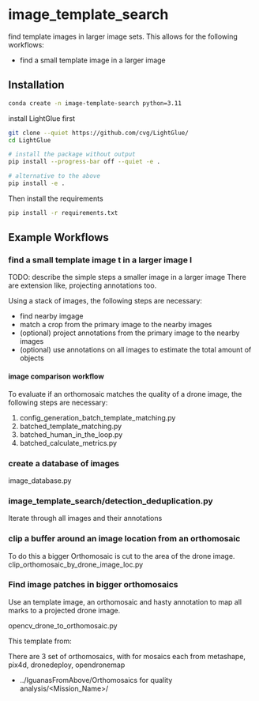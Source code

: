 # image_template_search
find template images in larger image sets. This allows for the following workflows:

- find a small template image in a larger image



## Installation
```bash
conda create -n image-template-search python=3.11
```
install LightGlue first

```bash
git clone --quiet https://github.com/cvg/LightGlue/
cd LightGlue

# install the package without output
pip install --progress-bar off --quiet -e .

# alternative to the above
pip install -e .
```

Then install the requirements
```bash
pip install -r requirements.txt
```

## Example Workflows


### find a small template image t in a larger image l
TODO: describe the simple steps a smaller image in a larger image
There are extension like, projecting annotations too.

Using a stack of images, the following steps are necessary:
- find nearby imgage
- match a crop from the primary image to the nearby images
- (optional) project annotations from the primary image to the nearby images
- (optional) use annotations on all images to estimate the total amount of objects

#### image comparison workflow
To evaluate if an orthomosaic matches the quality of a drone image, the following steps are necessary:
1. config_generation_batch_template_matching.py
2. batched_template_matching.py
3. batched_human_in_the_loop.py
4. batched_calculate_metrics.py

### create a database of images
image_database.py




### image_template_search/detection_deduplication.py
Iterate through all images and their annotations

### clip a buffer around an image location from an orthomosaic
To do this a bigger Orthomosaic is cut to the area of the drone image.
clip_orthomosaic_by_drone_image_loc.py

### Find image patches in bigger orthomosaics
Use an template image, an orthomosaic and hasty annotation to map all marks to a projected drone image.

opencv_drone_to_orthomosaic.py


This template from: 

There are 3 set of orthomosaics, with for mosaics each from metashape, pix4d, dronedeploy, opendronemap
- ../IguanasFromAbove/Orthomosaics for quality analysis/<Mission_Name>/
